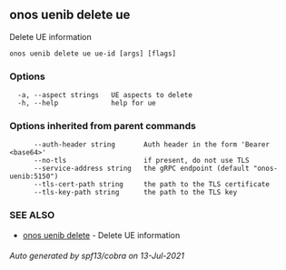 ## onos uenib delete ue

Delete UE information

```
onos uenib delete ue ue-id [args] [flags]
```

### Options

```
  -a, --aspect strings   UE aspects to delete
  -h, --help             help for ue
```

### Options inherited from parent commands

```
      --auth-header string       Auth header in the form 'Bearer <base64>'
      --no-tls                   if present, do not use TLS
      --service-address string   the gRPC endpoint (default "onos-uenib:5150")
      --tls-cert-path string     the path to the TLS certificate
      --tls-key-path string      the path to the TLS key
```

### SEE ALSO

* [onos uenib delete](onos_uenib_delete.md)	 - Delete UE information

###### Auto generated by spf13/cobra on 13-Jul-2021
